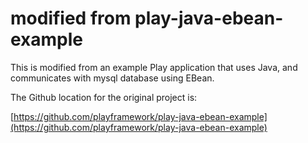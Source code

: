 

# modified from play-java-ebean-example

This is modified from an example Play application that uses Java, and communicates with mysql database using EBean.

The Github location for the original project is:

[https://github.com/playframework/play-java-ebean-example](https://github.com/playframework/play-java-ebean-example)